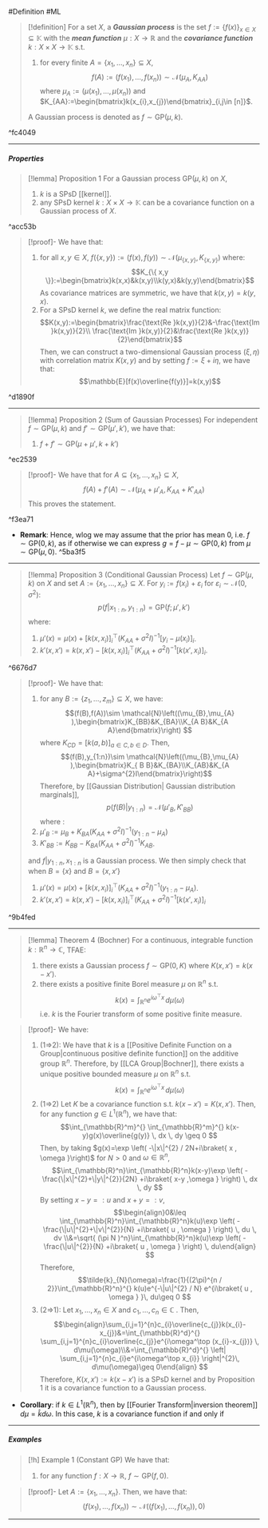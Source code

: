 #Definition #ML 
> [!definition]
>  For a set $X$, a ***Gaussian process*** is the set  $f:=\{ f(x) \}_{x\in X}\subseteq \mathbb{\mathbb{K}}$ with the ***mean function*** $\mu:X\to \mathbb{R}$ and the ***covariance function*** $k:X \times X\to \mathbb{K}$ s.t. 
>  1. for every finite $A=\{ x_{1},\dots,x_{n} \}\subseteq X$, $$f(A):=(f(x_{1}),\dots,f(x_{n})) \sim \mathcal{N}\left( \mu_{A},K_{AA}\right)$$where $\mu_{A}:=(\mu(x_{1}),\dots,\mu(x_{n}))$ and $K_{AA}:=\begin{bmatrix}k(x_{i},x_{j})\end{bmatrix}_{i,j\in [n]}$.
> 
> A Gaussian process is denoted as $f \sim \text{GP}(\mu,k)$.

^fc4049

---
##### Properties
> [!lemma] Proposition 1
> For a Gaussian process $\text{GP}(\mu,k)$ on $X$,
> 1. $k$ is a SPsD [[kernel]]. 
> 2. any SPsD kernel $k:X\times X\to \mathbb{K}$ can be a covariance function on a Gaussian process of $X$. 

^acc53b

> [!proof]-
> We have that:
> 1. for all $x,y\in X$, $f(\{ x,y \}):=(f(x),f(y)) \sim \mathcal{N}(\mu_{\{ x,y \}},K_{\{ x,y \}})$ where: $$K_{\{ x,y \}}:=\begin{bmatrix}k(x,x)&k(x,y)\\k(y,x)&k(y,y)\end{bmatrix}$$As covariance matrices are symmetric, we have that $k(x,y)=k(y,x)$. 
> 2. For a SPsD kernel $k$, we define the real matrix function: $$K(x,y):=\begin{bmatrix}\frac{\text{Re }k(x,y)}{2}&-\frac{\text{Im }k(x,y)}{2}\\ \frac{\text{Im }k(x,y)}{2}&\frac{\text{Re }k(x,y)}{2}\end{bmatrix}$$Then, we can construct a two-dimensional Gaussian process $(\xi,\eta)$ with correlation matrix $K(x,y)$ and by setting $f:=\xi+i\eta$, we have that: $$\mathbb{E}[f(x)\overline{f(y)}]=k(x,y)$$

^d1890f

---
> [!lemma] Proposition 2 (Sum of Gaussian Processes)
> For independent $f\sim \text{GP}(\mu,k)$ and $f' \sim \text{GP}(\mu',k')$, we have that:
> 1. $f+f' \sim \text{GP}(\mu+\mu',k+k')$

^ec2539

> [!proof]-
> We have that for $A\subseteq\{ x_{1},\dots,x_{n} \}\subseteq X$, $$f(A)+f'(A)\sim \mathcal{N}(\mu_{A}+\mu'_{A},K_{AA}+K'_{A A})$$This proves the statement.

^f3ea71

- **Remark**: Hence, wlog we may assume that the prior has mean 0, i.e. $f \sim \text{GP}(0,k)$, as if otherwise we can express $g=f-\mu \sim \text{GP}(0,k)$ from $\mu \sim \text{GP}(\mu,0)$.  ^5ba3f5
---
> [!lemma] Proposition 3 (Conditional Gaussian Process)
> Let $f\sim \text{GP}(\mu,k)$ on $X$ and set $A:=\{ x_{1},\dots,x_{n} \}\subseteq X$. For $y_{i}:=f(x_{i})+\varepsilon_{i}$ for $\varepsilon_{i} \sim \mathcal{N}(0,\sigma^{2})$:
> $$p(f|x_{1:n},y_{1:n})=\text{GP}(f;\mu',k')$$ where:
> 1. $\mu'(x)=\mu(x)+[k(x,x_{i})]_{i}^\top (K_{A A}+\sigma^{2}I)^{-1}[y_{i}-\mu(x_{i})]_{i}$.
> 2. $k'(x,x')=k(x,x')-[k(x,x_{i})]_{i}^\top(K_{AA}+\sigma^{2}I)^{-1}[k(x',x_{i})]_{i}$.

^6676d7

> [!proof]-
> We have that:
> 1. for any $B:=\{ z_{1},\dots,z_{m} \}\subseteq X$, we have: $$(f(B),f(A))\sim \mathcal{N}\left((\mu_{B},\mu_{A}  ),\begin{bmatrix}K_{BB}&K_{BA}\\K_{A B}&K_{A A}\end{bmatrix}\right) $$where $K_{CD}=[k(a,b)]_{a\in C,b\in D}$. Then, $$(f(B),y_{1:n})\sim \mathcal{N}\left((\mu_{B},\mu_{A}  ),\begin{bmatrix}K_{ B B}&K_{BA}\\K_{AB}&K_{A A}+\sigma^{2}I\end{bmatrix}\right)$$Therefore, by [[Gaussian Distribution| Gaussian distribution marginals]], $$p(f(B)|y_{1:n})=\mathcal{N}(\mu'_{B},K'_{BB})$$ where :
> 	1. $\mu'_{B}:=\mu_{B}+K_{BA}(K_{ A A}+\sigma^{2}I)^{-1}(y_{1:n}-\mu_{A})$
> 	1. $K'_{B B}:=K_{B B }-K_{BA}(K_{AA}+\sigma^{2}I)^{-1}K_{AB}$.
> 	
> 	and $f|y_{1:n},x_{1:n}$ is a Gaussian process. We then simply check that when $B=\{ x \}$ and $B=\{ x,x' \}$
> 	1. $\mu'(x)=\mu(x)+[k(x,x_{i})]_{i}^\top (K_{A A}+\sigma^{2}I)^{-1}(y_{1:n}-\mu_{A})$.
> 	2. $k'(x,x')=k(x,x')-[k(x,x_{i})]_{i}^\top(K_{AA}+\sigma^{2}I)^{-1}[k(x',x_{i})]_{i}$

^9b4fed

---
> [!lemma] Theorem 4 (Bochner)
> For a continuous, integrable function $k:\mathbb{R}^n\to \mathbb{C}$, TFAE:
> 1.  there exists a Gaussian process $f \sim \text{GP}(0,K)$ where $K(x,x')=k(x-x')$. 
> 2. there exists a positive finite Borel measure $\mu$ on $\mathbb{R}^n$ s.t. $$k(x)=\int_{\mathbb{R}^n}e^{i\omega^\top x}  \, d\mu(\omega) $$i.e. $k$ is the Fourier transform of some positive finite measure. 

> [!proof]-
> We have:
> 1. (1=>2): We have that $k$ is a [[Positive Definite Function on a Group|continuous positive definite function]] on the additive group $\mathbb{R}^n$. Therefore, by [[LCA Group|Bochner]], there exists a unique positive bounded measure $\mu$ on $\mathbb{R}^n$ s.t. $$k(x)=\int_{\mathbb{R}^n} e^{i\omega^\top x}\, d\mu(\omega) $$
> 1. (1=>2) Let $K$ be a covariance function s.t. $k(x-x')=K(x,x')$. Then, for any function $g\in L^1(\mathbb{R}^n)$, we have that: $$\int_{\mathbb{R}^m}^{} \int_{\mathbb{R}^m}^{} k(x-y)g(x)\overline{g(y)} \, dx  \, dy \geq 0 $$Then, by taking $g(x)=\exp \left( -\|x\|^{2} / 2N+i\braket{ x , \omega }\right)$ for $N>0$ and $\omega\in \mathbb{R}^n$, $$\int_{\mathbb{R}^n}\int_{\mathbb{R}^n}k(x-y)\exp \left( -\frac{\|x\|^{2}+\|y\|^{2}}{2N} +i\braket{ x-y ,\omega  } \right)   \, dx   \, dy $$By setting $x-y=:u$ and $x+y=:v$, $$\begin{align}0&\leq \int_{\mathbb{R}^n}\int_{\mathbb{R}^n}k(u)\exp \left( -\frac{\|u\|^{2}+\|v\|^{2}}{N}  +i\braket{ u , \omega } \right)  \, du   \, dv \\&=\sqrt{ (\pi N )^n}\int_{\mathbb{R}^n}k(u)\exp \left( -\frac{\|u\|^{2}}{N}  +i\braket{ u , \omega } \right)  \, du\end{align} $$Therefore, $$\tilde{k}_{N}(\omega)=\frac{1}{(2\pi)^{n / 2}}\int_{\mathbb{R}^n}^{} k(u)e^{-\|u\|^{2} / N} e^{i\braket{ u , \omega } }\, du\geq 0 $$
> 2. (2=>1): Let $x_{1},\dots,x_{n}\in X$ and $c_{1},\dots,c_{n}\in \mathbb{C}$ . Then, $$\begin{align}\sum_{i,j=1}^{n}c_{i}\overline{c_{j}}k(x_{i}-x_{j})&=\int_{\mathbb{R}^d}^{} \sum_{i,j=1}^{n}c_{i}\overline{c_{j}}e^{i\omega^\top (x_{i}-x_{j})} \, d\mu(\omega)\\&=\int_{\mathbb{R}^d}^{} \left| \sum_{i,j=1}^{n}c_{i}e^{i\omega^\top x_{i}} \right|^{2}\, d\mu(\omega)\geq 0\end{align} $$Therefore, $K(x,x'):=k(x-x')$ is a SPsD kernel and by Proposition 1 it is a covariance function to a Gaussian process.
- **Corollary**: if $k\in L^1(\mathbb{R}^n)$, then by [[Fourier Transform|inversion theorem]] $d\mu=\widehat{k}d\omega$. In this case, $k$ is a covariance function if and only if 
---
##### Examples
> [!h] Example 1 (Constant GP)
> We have that:
> 1. for any function $f:X \to \mathbb{R}$, $f \sim \text{GP}(f,0)$.

> [!proof]-
> Let $A:=\{ x_{1},\dots,x_{n} \}$. Then, we have that: $$(f(x_{1}),\dots,f(x_{n})) \sim \mathcal{N}((f(x_{1}),\dots,f(x_{n})),0)$$
---
